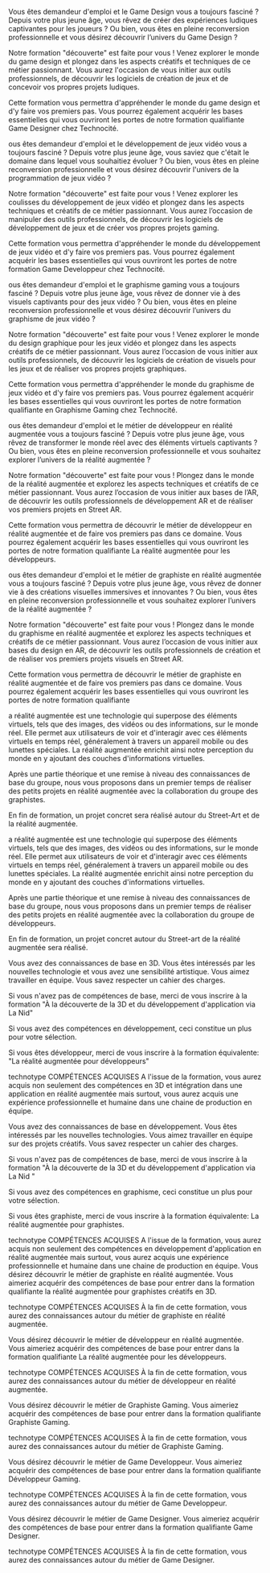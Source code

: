 Vous êtes demandeur d'emploi et le Game Design vous a toujours fasciné ? Depuis votre plus jeune âge, vous rêvez de créer des expériences ludiques captivantes pour les joueurs  ? Ou bien, vous êtes en pleine reconversion professionnelle et vous désirez découvrir l’univers du Game Design ?

Notre formation "découverte" est faite pour vous ! Venez explorer le monde du game design et plongez dans les aspects créatifs et techniques de ce métier passionnant. Vous aurez l'occasion de vous initier aux outils professionnels, de découvrir les logiciels de création de jeux et de concevoir vos propres projets ludiques.

Cette formation vous permettra d'appréhender le monde du game design et d'y faire vos premiers pas. Vous pourrez également acquérir les bases essentielles qui vous ouvriront les portes de notre formation qualifiante Game Designer chez Technocité.

ous êtes demandeur d'emploi et le développement de jeux vidéo vous a toujours fasciné ? Depuis votre plus jeune âge, vous saviez que c'était le domaine dans lequel vous souhaitiez évoluer ? Ou bien, vous êtes en pleine reconversion professionnelle et vous désirez découvrir l'univers de la programmation de jeux vidéo ?

Notre formation "découverte" est faite pour vous ! Venez explorer les coulisses du développement de jeux vidéo et plongez dans les aspects techniques et créatifs de ce métier passionnant. Vous aurez l’occasion de manipuler des outils professionnels, de découvrir les logiciels de développement de jeux et de créer vos propres projets gaming.

Cette formation vous permettra d'appréhender le monde du développement de jeux vidéo et d'y faire vos premiers pas. Vous pourrez également acquérir les bases essentielles qui vous ouvriront les portes de notre formation Game Developpeur chez Technocité.

ous êtes demandeur d'emploi et le graphisme gaming vous a toujours fasciné ? Depuis votre plus jeune âge, vous rêvez de donner vie à des visuels captivants pour des jeux vidéo ? Ou bien, vous êtes en pleine reconversion professionnelle et vous désirez découvrir l’univers du graphisme de jeux vidéo ?

Notre formation "découverte" est faite pour vous ! Venez explorer le monde du design graphique pour les jeux vidéo et plongez dans les aspects créatifs de ce métier passionnant. Vous aurez l’occasion de vous initier aux outils professionnels, de découvrir les logiciels de création de visuels pour les jeux et de réaliser vos propres projets graphiques.

Cette formation vous permettra d'appréhender le monde du graphisme de jeux vidéo et d'y faire vos premiers pas. Vous pourrez également acquérir les bases essentielles qui vous ouvriront les portes de notre formation qualifiante en Graphisme Gaming chez Technocité.

ous êtes demandeur d'emploi et le métier de développeur en réalité augmentée vous a toujours fasciné ? Depuis votre plus jeune âge, vous rêvez de transformer le monde réel avec des éléments virtuels captivants ? Ou bien, vous êtes en pleine reconversion professionnelle et vous souhaitez explorer l’univers de la réalité augmentée ?

Notre formation "découverte" est faite pour vous ! Plongez dans le monde de la réalité augmentée et explorez les aspects techniques et créatifs de ce métier passionnant. Vous aurez l’occasion de vous initier aux bases de l’AR, de découvrir les outils professionnels de développement AR et de réaliser vos premiers projets en Street AR.

Cette formation vous permettra de découvrir le métier de développeur en réalité augmentée et de faire vos premiers pas dans ce domaine. Vous pourrez également acquérir les bases essentielles qui vous ouvriront les portes de notre formation qualifiante La réalité augmentée pour les développeurs.

ous êtes demandeur d'emploi et le métier de graphiste en réalité augmentée vous a toujours fasciné ? Depuis votre plus jeune âge, vous rêvez de donner vie à des créations visuelles immersives et innovantes ? Ou bien, vous êtes en pleine reconversion professionnelle et vous souhaitez explorer l’univers de la réalité augmentée ?

Notre formation "découverte" est faite pour vous ! Plongez dans le monde du graphisme en réalité augmentée et explorez les aspects techniques et créatifs de ce métier passionnant. Vous aurez l’occasion de vous initier aux bases du design en AR, de découvrir les outils professionnels de création et de réaliser vos premiers projets visuels en Street AR.

Cette formation vous permettra de découvrir le métier de graphiste en réalité augmentée et de faire vos premiers pas dans ce domaine. Vous pourrez également acquérir les bases essentielles qui vous ouvriront les portes de notre formation qualifiante

a réalité augmentée est une technologie qui superpose des éléments virtuels, tels que des images, des vidéos ou des informations, sur le monde réel. Elle permet aux utilisateurs de voir et d'interagir avec ces éléments virtuels en temps réel, généralement à travers un appareil mobile ou des lunettes spéciales. La réalité augmentée enrichit ainsi notre perception du monde en y ajoutant des couches d'informations virtuelles. 

Après une partie théorique et une remise à niveau des connaissances de base du groupe, nous vous proposons dans un premier temps de réaliser des petits projets en réalité augmentée avec la collaboration du groupe des graphistes.

En fin de formation, un projet concret sera réalisé autour du Street-Art et de la réalité augmentée.

a réalité augmentée est une technologie qui superpose des éléments virtuels, tels que des images, des vidéos ou des informations, sur le monde réel. Elle permet aux utilisateurs de voir et d'interagir avec ces éléments virtuels en temps réel, généralement à travers un appareil mobile ou des lunettes spéciales. La réalité augmentée enrichit ainsi notre perception du monde en y ajoutant des couches d'informations virtuelles. 

Après une partie théorique et une remise à niveau des connaissances de base du groupe, nous vous proposons dans un premier temps de réaliser des petits projets en réalité augmentée avec la collaboration du groupe de développeurs.

En fin de formation, un projet concret autour du Street-art de la réalité augmentée sera réalisé.



Vous avez des connaissances de base en 3D.
Vous êtes intéressés par les nouvelles technologie et vous avez une sensibilité artistique.
Vous aimez travailler en équipe.
Vous savez respecter un cahier des charges.

Si vous n'avez pas de compétences de base, merci de vous inscrire à la formation "À la découverte de la 3D et du développement d'application via La Nid" 

Si vous avez des compétences en développement, ceci constitue un plus pour votre sélection.

Si vous êtes développeur, merci de vous inscrire à la formation équivalente:
"La réalité augmentée pour développeurs"




technotype
COMPÉTENCES ACQUISES
A l'issue de la formation, vous aurez acquis non seulement des compétences en 3D et intégration dans une application en réalité augmentée mais surtout, vous aurez acquis une expérience professionnelle et humaine dans une chaine de production en équipe. 


Vous avez des connaissances de base en développement.
Vous êtes intéressés par les nouvelles technologies.
Vous aimez travailler en équipe sur des projets créatifs.
Vous savez respecter un cahier des charges.

Si vous n'avez pas de compétences de base, merci de vous inscrire à la formation "À la découverte de la 3D et du développement d'application via La Nid " 

Si vous avez des compétences en graphisme, ceci constitue un plus pour votre sélection.

Si vous êtes graphiste, merci de vous inscrire à la formation équivalente: La réalité augmentée pour graphistes.



technotype
COMPÉTENCES ACQUISES
A l'issue de la formation, vous aurez acquis non seulement des compétences en développement d'application en réalité augmentée mais surtout, vous aurez acquis une expérience professionnelle et humaine dans une chaine de production en équipe. 
Vous désirez découvrir le métier de graphiste en réalité augmentée. Vous aimeriez acquérir des compétences de base pour entrer dans la formation qualifiante la réalité augmentée pour graphistes créatifs en 3D.

technotype
COMPÉTENCES ACQUISES
À la fin de cette formation, vous aurez des connaissances autour du métier de graphiste en réalité augmentée.


Vous désirez découvrir le métier de développeur en réalité augmentée. Vous aimeriez acquérir des compétences de base pour entrer dans la formation qualifiante La réalité augmentée pour les développeurs.

technotype
COMPÉTENCES ACQUISES
À la fin de cette formation, vous aurez des connaissances autour du métier de développeur en réalité augmentée.


Vous désirez découvrir le métier de Graphiste Gaming. Vous aimeriez acquérir des compétences de base pour entrer dans la formation qualifiante Graphiste Gaming.

technotype
COMPÉTENCES ACQUISES
À la fin de cette formation, vous aurez des connaissances autour du métier de Graphiste Gaming.


Vous désirez découvrir le métier de Game Developpeur. Vous aimeriez acquérir des compétences de base pour entrer dans la formation qualifiante Développeur Gaming.

technotype
COMPÉTENCES ACQUISES
À la fin de cette formation, vous aurez des connaissances autour du métier de Game Developpeur.

Vous désirez découvrir le métier de Game Designer. Vous aimeriez acquérir des compétences de base pour entrer dans la formation qualifiante Game Designer.

technotype
COMPÉTENCES ACQUISES
À la fin de cette formation, vous aurez des connaissances autour du métier de Game Designer.
